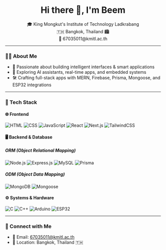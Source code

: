<h1 align="center">Hi there 👋, I'm Beem</h1>

<p align="center">
  🎓 King Mongkut's Institute of Technology Ladkrabang <br/>
  🇹🇭 Bangkok, Thailand 🏙️ <br/>
  📧 67035011@kmitl.ac.th
</p>

---

### 👨‍💻 About Me

- 🧠 Passionate about building intelligent interfaces & smart applications  
- 🔬 Exploring AI assistants, real-time apps, and embedded systems  
- 🛠️ Crafting full-stack apps with MERN, Firebase, Prisma, Mongoose, and ESP32 integrations  

---

### 🚀 Tech Stack

#### 🌐 Frontend
![HTML](https://img.shields.io/badge/-HTML5-E34F26?logo=html5&logoColor=white&style=flat)
![CSS](https://img.shields.io/badge/-CSS3-1572B6?logo=css3&logoColor=white&style=flat)
![JavaScript](https://img.shields.io/badge/-JavaScript-F7DF1E?logo=javascript&logoColor=black&style=flat)
![React](https://img.shields.io/badge/-React-61DAFB?logo=react&logoColor=white&style=flat)
![Next.js](https://img.shields.io/badge/-Next.js-000000?logo=next.js&logoColor=white&style=flat)
![TailwindCSS](https://img.shields.io/badge/-TailwindCSS-38B2AC?logo=tailwind-css&logoColor=white&style=flat)

#### 🖥️ Backend & Database

##### ORM (Object Relational Mapping)
![Node.js](https://img.shields.io/badge/-Node.js-339933?logo=node.js&logoColor=white&style=flat)
![Express.js](https://img.shields.io/badge/-Express.js-000000?logo=express&logoColor=white&style=flat)
![MySQL](https://img.shields.io/badge/-MySQL-4479A1?logo=mysql&logoColor=white&style=flat)
![Prisma](https://img.shields.io/badge/-Prisma-2D3748?logo=prisma&logoColor=white&style=flat)

##### ODM (Object Data Mapping)
![MongoDB](https://img.shields.io/badge/-MongoDB-47A248?logo=mongodb&logoColor=white&style=flat)
![Mongoose](https://img.shields.io/badge/-Mongoose-880000?logo=mongoose&logoColor=white&style=flat)

#### ⚙️ Systems & Hardware
![C](https://img.shields.io/badge/-C-00599C?logo=c&logoColor=white&style=flat)
![C++](https://img.shields.io/badge/-C++-00599C?logo=c%2B%2B&logoColor=white&style=flat)
![Arduino](https://img.shields.io/badge/-Arduino-00979D?logo=arduino&logoColor=white&style=flat)
![ESP32](https://img.shields.io/badge/-ESP32-FF6F00?style=flat&logo=arduino&logoColor=white)

---

### 🔗 Connect with Me

- 📧 Email: [67035011@kmitl.ac.th](mailto:67035011@kmitl.ac.th)  
- 📍 Location: Bangkok, Thailand 🇹🇭
